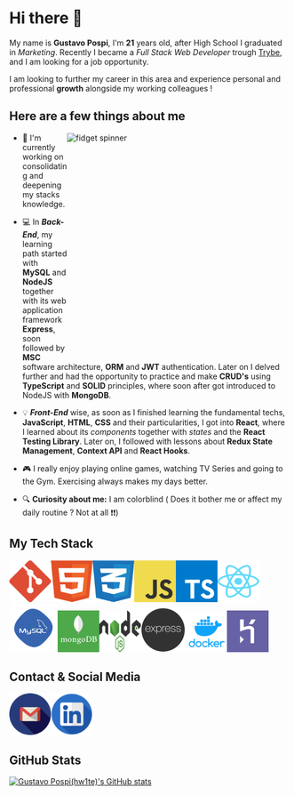 # Hi there 👋 

My name is **Gustavo Pospi**, I'm **21** years old, after High School I graduated in *Marketing*. Recently I became a *Full Stack Web Developer* trough [Trybe](https://ajuda.betrybe.com/hc/pt-br/articles/360056299454-O-que-a-Trybe-%C3%A9-  "What Trybe is"), and I am looking for a job opportunity.

I am looking to further my career in this area and experience personal and professional **growth** alongside my working colleagues !

## Here are a few things about me
<img align="right" width="400" height="400" alt="fidget spinner" src="https://media.giphy.com/media/K3fXQ1YWZFUFBIF4mM/giphy.gif">

- 🌱 I'm currently working on consolidating and deepening my stacks knowledge.

- :computer: In **_Back-End_**, my learning path started with **MySQL** and **NodeJS** together with its web application framework **Express**, soon followed by **MSC** software architecture, **ORM** and **JWT** authentication. Later on I delved further and had the opportunity to practice and make **CRUD's** using **TypeScript** and **SOLID** principles, where soon after got introduced to NodeJS with **MongoDB**.

- :bulb: **_Front-End_** wise, as soon as I finished learning the fundamental techs, **JavaScript**, **HTML**, **CSS** and their particularities, I got into **React**, where I learned about its *components* together with *states* and the **React Testing Library**. Later on, I followed with lessons about **Redux State Management**, **Context API** and **React Hooks**.

- :video_game: I really enjoy playing online games, watching TV Series and going to the Gym. Exercising always makes my days better.

- :mag: **Curiosity about me:** I am colorblind ( Does it bother me or affect my daily routine ? Not at all :heavy_exclamation_mark::heavy_exclamation_mark:)

## My Tech Stack
<img src="images/git-icon.svg" width="75" height="75" /><img src="images/html-1.svg" width="75" height="75" /><img src="images/css-3.svg" width="75" height="75" /><img src="images/logo-javascript.svg" width="75" height="75" /><img src="images/typescript.svg" width="75" height="75" /><img src="images/react-2 (1).svg" width="75" height="75" /><img src="images/mysql.png" width="" height="" /><img src="images/mongodb.png" width="75" height="75" /><img src="images/nodejs-1.svg" width="75" height="75" /><img src="images/express.png" width="" height="" /><img src="images/docker.png" width="75" height="75" /><img src="images/heroku-4.svg" width="75" height="75" />

## Contact & Social Media
[<img src="images/gmail.png" width="75" height="75" padding-left="50" />](mailto:gutxander@gmail.com)[<img src="images/linkedin.png" width="75" height="75"/>](https://www.linkedin.com/in/gustavopospi/)

## GitHub Stats
[![Gustavo Pospi(hw1te)'s GitHub stats](https://github-readme-stats.vercel.app/api?username=hw1te&theme=tokyonight )](https://github.com/anuraghazra/github-readme-stats)
